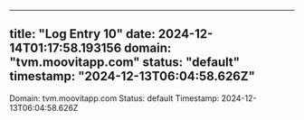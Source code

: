 
---
title: "Log Entry 10"
date: 2024-12-14T01:17:58.193156
domain: "tvm.moovitapp.com"
status: "default"
timestamp: "2024-12-13T06:04:58.626Z"
---

Domain: tvm.moovitapp.com
Status: default
Timestamp: 2024-12-13T06:04:58.626Z
